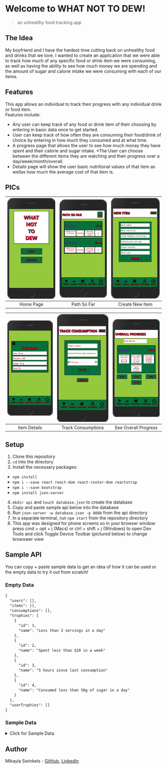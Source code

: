 # Welcome to WHAT NOT TO DEW!

> an unhealthy food tracking app

## The Idea

My boyfriend and I have the hardest time cutting back on unhealthy food and drinks that we love. I wanted to create an application that we were able to track how much of any specific food or drink item we were consuming, as well as having the ability to see how much money we are spending and the amount of sugar and calorie intake we were consuming with each of our items. 

## Features

This app allows an individual to track their progress with any individual drink or food item. <br />
Features include:
* Any user can keep track of any food or drink item of their choosing by entering in basic data once to get started.
* User can keep track of how often they are consuming their food/drink of choice by entering in how  much they consumed and at what time.
* A progress page that allows the user to see how much money they have spent and their calorie and sugar intake.
  *The User can choose between the different items they are watching and their progress over a day/week/month/overall.
* Details page will show the user basic nutritional values of that item as wellas how much the average cost of that item is.

## PICs
| <img src="./images/Home.png" width="207"> | <img src="./images/So Far.png" width="207"> | <img src="./images/New Item.png" width="207"> 
| :---: | :---: | :---: |
| Home Page | Path So Far | Create New Item |

| <img src="./images/Item Details.png" width="207"> | <img src="./images/Consumption.png" width="207"> | <img src="./images/Overall Progress.png" width="207"> 
| :---: | :---: | :---: |
| Item Details | Track Consumptions | See Overall Progress |


## Setup
1. Clone this repository
2. ```cd``` into the directory
3. Install the necessary packages:
* ```npm install```
* ```npm i --save react react-dom react-router-dom reactstrap```
* ```npm i --save bootstrap```
* ```npm install json-server```
4. ```mkdir api``` and ```touch database.json``` to create the database
5. Copy and paste sample api below into the database
6. Run ```json-server -w database.json -p 8088``` from the api directory
7. In a separate terminal, run ```npm start``` from the repository directory
8. This app was designed for phone screens so in your browser window press cmd + opt + j (Macs) or ctrl + shift + j (Windows) to open Dev Tools and click Toggle Device Toolbar (pictured below) to change browswer view


## Sample API

You can copy + paste sample data to get an idea of how it can be used or the empty data to try it out from scratch!

### Empty Data
```
{
  "users": [],
  "items": [],
  "consumptions": [],
  "trophies": [
    {
      "id": 1,
      "name": "Less than 3 servings in a day"
    },
    {
      "id": 2,
      "name": "Spent less than $20 in a week"
    },
    {
      "id": 3,
      "name": "5 hours since last consumption"
    },
    {
      "id": 4,
      "name": "Consumed less than 50g of sugar in a day"
    }
  ],
  "userTrophies": []
}
```

### Sample Data
<details><summary>Click for Sample Data</summary>
<p>

```
{
  "users": [
    {
      "email": "mike@mike.com",
      "password": "mike",
      "username": "mike",
      "id": 1
    }
  ],
  "items": [
    {
      "id": 1,
      "name": "Mtn Dew",
      "size": 16,
      "servings": 1,
      "calories": 260,
      "sugar": 37,
      "cost": 2
    }
  ],
  "consumptions": [
    {
      "itemId": 1,
      "servings": 1,
      "time": "2020-09-10T13:40",
      "userId": 1,
      "id": 1
    },
    {
      "itemId": 1,
      "servings": 1,
      "time": "2020-09-25T09:34",
      "userId": 1,
      "id": 2
    },
    {
      "itemId": 1,
      "servings": 2,
      "time": "2020-10-05T09:45",
      "userId": 1,
      "id": 3
    },
    {
      "itemId": 1,
      "servings": 1,
      "time": "2020-10-06T12:34",
      "userId": 1,
      "id": 4
    }
  ],
  "trophies": [
    {
      "id": 1,
      "name": "Less than 3 servings in a day"
    },
    {
      "id": 2,
      "name": "Spent less than $20 in a week"
    },
    {
      "id": 3,
      "name": "5 hours since last consumption"
    },
    {
      "id": 4,
      "name": "Consumed less than 50g of sugar in a day"
    }
  ],
  "userTrophies": [
    {
      "id": 1,
      "userId": 1,
      "trophyId": 2
    }
  ]
}
```

</p>
</details>

## Author

Mikayla Swinkels - [GitHub](https://github.com/mswinkels09), [LinkedIn](www.linkedin.com/in/mikayla-swinkels)
